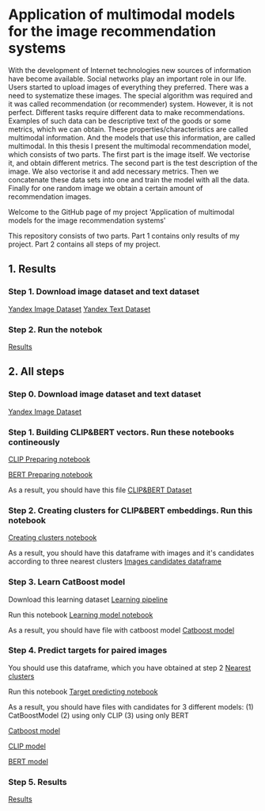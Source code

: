 # Application of multimodal models for the image recommendation systems

With the development of Internet technologies new sources of information have become available. Social networks play an important role in our life. Users started to upload images of everything they preferred. There was a need to systematize these images. The special algorithm was required and it was called recommendation (or recommender) system. However, it is not perfect. Different tasks require different data to make recommendations. Examples of such data can be descriptive text of the goods or some metrics, which we can obtain. These properties/characteristics are called multimodal information. And the models that use this information, are called multimodal.
In this thesis I present the multimodal recommendation model, which consists of two parts. The first part is the image itself. We vectorise it, and obtain different metrics. The second part is the test description of the image. We also vectorise it and add necessary metrics. Then we concatenate these data sets into one and train the model with all the data. Finally for one random image we obtain a certain amount of recommendation images.

Welcome to the GitHub page of my project 'Application of multimodal models for the image recommendation systems'

This repository consists of two parts. Part 1 contains only results of my project. Part 2 contains all steps of my project.

## 1. Results

### Step 1. Download image dataset and text dataset
[Yandex Image Dataset](https://disk.yandex.ru/d/3owCpPC5nd3BAQ)
[Yandex Text Dataset](https://github.com/mishafoniakov/multimodal_recommendation/blob/main/step_1/01_image_text_dataset.json)

### Step 2. Run the notebok
[Results](https://github.com/mishafoniakov/multimodal_recommendation/blob/main/step_6/06_results.ipynb)

## 2. All steps

### Step 0. Download image dataset and text dataset
[Yandex Image Dataset](https://disk.yandex.ru/d/3owCpPC5nd3BAQ)

### Step 1. Building CLIP&BERT vectors. Run these notebooks contineously
[CLIP Preparing notebook](https://github.com/mishafoniakov/multimodal_recommendation/blob/main/step_1/01_img_dataset.ipynb)

[BERT Preparing notebook](https://github.com/mishafoniakov/multimodal_recommendation/blob/main/step_2/02_txt_dataset.ipynb)

As a result, you should have this file
[CLIP&BERT Dataset](https://disk.yandex.ru/d/zBu38Dzt0c1_HA)

### Step 2. Creating clusters for CLIP&BERT embeddings. Run this notebook
[Creating clusters notebook](https://github.com/mishafoniakov/multimodal_recommendation/blob/main/step_3/03_clusters_pipeline.ipynb)

As a result, you should have this dataframe with images and it's candidates according to three nearest clusters
[Images candidates dataframe](https://disk.yandex.ru/d/kJpqsozauypL-g)

### Step 3. Learn CatBoost model
Download this learning dataset
[Learning pipeline](https://disk.yandex.ru/d/j-shokV1xPW1-w)

Run this notebook
[Learning model notebook](https://github.com/mishafoniakov/multimodal_recommendation/blob/main/step_4/04_model_learning.ipynb)

As a result, you should have file with catboost model
[Catboost model](https://github.com/mishafoniakov/multimodal_recommendation/blob/main/step_4/04_catboost_model.bin)

### Step 4. Predict targets for paired images
You should use this dataframe, which you have obtained at step 2
[Nearest clusters](https://disk.yandex.ru/d/kJpqsozauypL-g)

Run this notebook
[Target predicting notebook](https://github.com/mishafoniakov/multimodal_recommendation/blob/main/step_5/05_image_candidates.ipynb)

As a result, you should have files with candidates for 3 different models: (1) CatBoostModel (2) using only CLIP (3) using only BERT

[Catboost model](https://github.com/mishafoniakov/multimodal_recommendation/blob/main/step_5/05_image_model_candidates_5.json)

[CLIP model](https://github.com/mishafoniakov/multimodal_recommendation/blob/main/step_5/05_image_candidates_5_clip_cossim.json)

[BERT model](https://github.com/mishafoniakov/multimodal_recommendation/blob/main/step_5/05_image_candidates_5_bert_cossim.json)

### Step 5. Results
[Results](https://github.com/mishafoniakov/multimodal_recommendation/blob/main/step_6/06_results.ipynb)